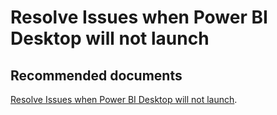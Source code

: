   <properties
	pageTitle="troubleshooting"
	description="troubleshooting"
	service="microsoft.PowerBIDedicated"
	resource="capacities"
	authors="pjfreitas"
	ms.author="pfreitas"	
	displayOrder="760"
	selfHelpType="generic"
	supportTopicIds="32628161"
	productPesIds="16334"
	cloudEnvironments="public, MoonCake, fairfax" 
	articleId="74a18978-037e-0c8d-9842-c0a4b118cd42"
/>

# Resolve Issues when Power BI Desktop will not launch

## **Recommended documents**

[Resolve Issues when Power BI Desktop will not launch](https://docs.microsoft.com/power-bi/desktop-error-launching-desktop).<br>